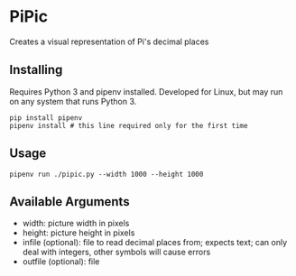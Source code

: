 # PiPic

Creates a visual representation of Pi's decimal places

## Installing

Requires Python 3 and pipenv installed. Developed for Linux, but may run on any system that runs Python 3.

```commandLine
pip install pipenv
pipenv install # this line required only for the first time
```

## Usage

```commandLine
pipenv run ./pipic.py --width 1000 --height 1000
```

## Available Arguments

- width: picture width in pixels
- height: picture height in pixels
- infile (optional): file to read decimal places from; expects text; can only deal with integers, other symbols will cause errors
- outfile (optional): file
